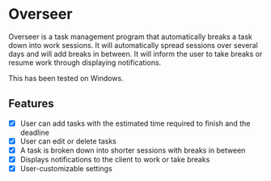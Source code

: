 # Overseer

Overseer is a task management program that automatically breaks a task down into work sessions. It will automatically spread sessions over several days and will add breaks in between. It will inform the user to take breaks or resume work through displaying notifications.

This has been tested on Windows.

## Features
- [x] User can add tasks with the estimated time required to finish and the deadline
- [x] User can edit or delete tasks
- [x] A task is broken down into shorter sessions with breaks in between
- [x] Displays notifications to the client to work or take breaks
- [x] User-customizable settings
